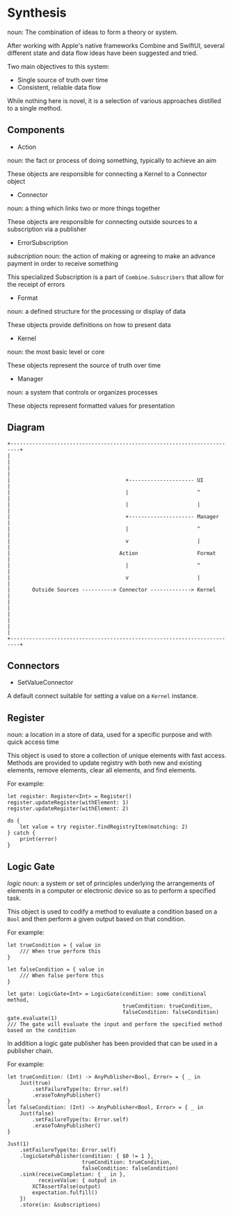 # Synthesis

noun: The combination of ideas to form a theory or system.

After working with Apple's native frameworks Combine and SwiftUI, several different state and data flow ideas have been suggested and tried. 

Two main objectives to this system:
* Single source of truth over time
* Consistent, reliable data flow

While nothing here is novel, it is a selection of various approaches distilled to a single method.

## Components

* Action 

noun: the fact or process of doing something, typically to achieve an aim

These objects are responsible for connecting a Kernel to a Connector object

* Connector 

noun: a thing which links two or more things together

 These objects are responsible for connecting outside sources to a subscription via a publisher

* ErrorSubscription

_subscription_ noun: the action of making or agreeing to make an advance payment in order to receive something

This specialized Subscription is a part of `Combine.Subscribers` that allow for the receipt of errors

* Format

noun: a defined structure for the processing or display of data

These objects provide definitions on how to present data 

* Kernel

noun: the most basic level or core

These objects represent the source of truth over time

* Manager 

noun: a system that controls or organizes processes

These objects represent formatted values for presentation

## Diagram
```
+-------------------------------------------------------------------------+
|                                                                         |
|                                                                         |
|                                     +--------------------- UI           |
|                                     |                      ^            |
|                                     |                      |            |
|                                     +--------------------- Manager      |
|                                     |                      ^            |
|                                     v                      |            |
|                                   Action                   Format       | 
|                                     |                      ^            |
|                                     v                      |            |
|       Outside Sources ----------> Connector -------------> Kernel       |
|                                                                         |
|                                                                         |
|                                                                         |
+-------------------------------------------------------------------------+
```

## Connectors

* SetValueConnector

 A default connect suitable for setting a value on a `Kernel` instance.

## Register

noun: a location in a store of data, used for a specific purpose and with quick access time

This object is used to store a collection of unique elements with fast access. Methods are provided to update registry with both new and existing elements, remove elements, clear all elements, and find elements.

For example:

```
let register: Register<Int> = Register()
register.updateRegister(withElement: 1)
register.updateRegister(withElement: 2)

do {
    let value = try register.findRegistryItem(matching: 2)
} catch {
    print(error)
}
```

## Logic Gate

_logic_ noun: a system or set of principles underlying the arrangements of elements in a computer or electronic device so as to perform a specified task.

This object is used to codify a method to evaluate a condition based on a `Bool` and then perform a given output based on that condition.

For example:

```
let trueCondition = { value in
    /// When true perform this
}

let falseCondition = { value in
    /// When false perform this
}

let gate: LogicGate<Int> = LogicGate(condition: some conditional method,
                                     trueCondition: trueCondition,
                                     falseCondition: falseCondition)
gate.evaluate(1)
/// The gate will evaluate the input and perform the specified method based on the condition
```

In addition a logic gate publisher has been provided that can be used in a publisher chain.

For example:

```
let trueCondition: (Int) -> AnyPublisher<Bool, Error> = { _ in
    Just(true)
        .setFailureType(to: Error.self)
        .eraseToAnyPublisher()
}
let falseCondition: (Int) -> AnyPublisher<Bool, Error> = { _ in
    Just(false)
        .setFailureType(to: Error.self)
        .eraseToAnyPublisher()
}

Just(1)
    .setFailureType(to: Error.self)
    .logicGatePublisher(condition: { $0 != 1 },
                        trueCondition: trueCondition,
                        falseCondition: falseCondition)
    .sink(receiveCompletion: { _ in },
          receiveValue: { output in
        XCTAssertFalse(output)
        expectation.fulfill()
    })
    .store(in: &subscriptions)
```
